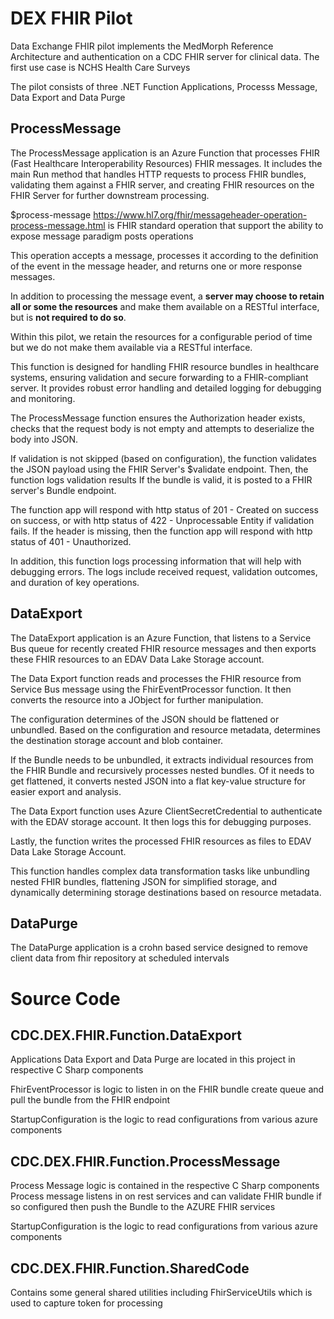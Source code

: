 ﻿# DEX FHIR Pilot

Data Exchange FHIR pilot implements the MedMorph Reference Architecture and authentication on a CDC FHIR server for clinical data.​
​
The first use case is NCHS Health Care Surveys

The pilot consists of three .NET Function Applications, Processs Message, Data Export and Data Purge

## ProcessMessage

The ProcessMessage application is an Azure Function that processes FHIR (Fast Healthcare Interoperability Resources) FHIR messages. It includes the main Run method that handles HTTP requests to process FHIR bundles, validating them against a FHIR server, and creating FHIR resources on the FHIR Server for further downstream processing. 

$process-message https://www.hl7.org/fhir/messageheader-operation-process-message.html is FHIR standard operation that support the ability to expose message paradigm posts operations

This operation accepts a message, processes it according to the definition of the event in the message header, and returns one or more response messages.

In addition to processing the message event, a **server may choose to retain all or some the resources** and make them available on a RESTful interface, but is **not required to do so**.

Within this pilot, we retain the resources for a configurable period of time  but we do not make them available via a RESTful interface.


This function is designed for handling FHIR resource bundles in healthcare systems, ensuring validation and secure forwarding to a FHIR-compliant server. It provides robust error handling and detailed logging for debugging and monitoring. 

The ProcessMessage function ensures the Authorization header exists, checks that the request body is not empty and attempts to deserialize the body into JSON. 

If validation is not skipped (based on configuration), the function validates the JSON payload using the FHIR Server's $validate endpoint. Then, the function logs validation results If the bundle is valid, it is posted to a FHIR server's Bundle endpoint.  

The function app will respond with http status of 201 - Created on success on success, or with http status of 422 - Unprocessable Entity if validation fails. If the header is missing, then the function app will respond with http status of 401 - Unauthorized. 

In addition, this function logs processing information that will help with debugging errors. The logs include received request, validation outcomes, and duration of key operations. 

## DataExport

The DataExport application is an Azure Function, that listens to a Service Bus queue for recently created FHIR resource messages and then exports these FHIR resources to an EDAV Data Lake Storage account.  

The Data Export function reads and processes the FHIR resource from Service Bus message using the FhirEventProcessor function. It then converts the resource into a JObject for further manipulation. 

The configuration determines of the JSON should be flattened or unbundled. Based on the configuration and resource metadata, determines the destination storage account and blob container. 

If the Bundle needs to be unbundled, it extracts individual resources from the FHIR Bundle and recursively processes nested bundles. Of it needs to get flattened, it converts nested JSON into a flat key-value structure for easier export and analysis. 

The Data Export function uses Azure ClientSecretCredential to authenticate with the EDAV storage account. It then logs this for debugging purposes.  

Lastly, the function writes the processed FHIR resources as files to EDAV Data Lake Storage Account.  

This function handles complex data transformation tasks like unbundling nested FHIR bundles, flattening JSON for simplified storage, and dynamically determining storage destinations based on resource metadata. 


## DataPurge

The DataPurge application is a crohn based service designed to remove client data from fhir repository at scheduled intervals


# Source Code

## CDC.DEX.FHIR.Function.DataExport

Applications Data Export and Data Purge are located in this project in respective C Sharp components

FhirEventProcessor is logic to listen in on the FHIR bundle create queue and pull the bundle from the FHIR endpoint

StartupConfiguration is the logic to read configurations from various azure components

## CDC.DEX.FHIR.Function.ProcessMessage

Process Message logic is contained in the respective C Sharp components
Process message listens in on rest services and can validate FHIR bundle if so configured then push the Bundle to the AZURE FHIR services

StartupConfiguration is the logic to read configurations from various azure components

## CDC.DEX.FHIR.Function.SharedCode

Contains some general shared utilities including FhirServiceUtils which is used to capture token for processing

